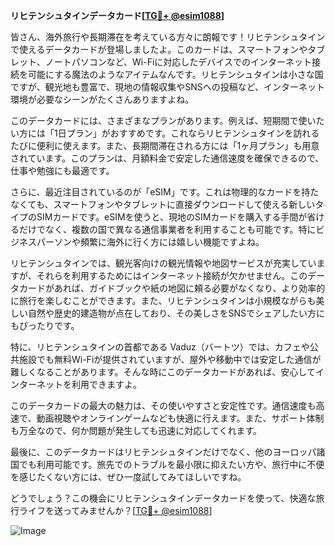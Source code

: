 **リヒテンシュタインデータカード[[TG💪+ @esim1088](https://t.me/s/esim1088)]**

皆さん、海外旅行や長期滞在を考えている方々に朗報です！リヒテンシュタインで使えるデータカードが登場しましたよ。このカードは、スマートフォンやタブレット、ノートパソコンなど、Wi-Fiに対応したデバイスでのインターネット接続を可能にする魔法のようなアイテムなんです。リヒテンシュタインは小さな国ですが、観光地も豊富で、現地の情報収集やSNSへの投稿など、インターネット環境が必要なシーンがたくさんありますよね。

このデータカードには、さまざまなプランがあります。例えば、短期間で使いたい方には「1日プラン」がおすすめです。これならリヒテンシュタインを訪れるたびに便利に使えます。また、長期間滞在される方には「1ヶ月プラン」も用意されています。このプランは、月額料金で安定した通信速度を確保できるので、仕事や勉強にも最適です。

さらに、最近注目されているのが「eSIM」です。これは物理的なカードを持たなくても、スマートフォンやタブレットに直接ダウンロードして使える新しいタイプのSIMカードです。eSIMを使うと、現地のSIMカードを購入する手間が省けるだけでなく、複数の国で異なる通信事業者を利用することも可能です。特にビジネスパーソンや頻繁に海外に行く方には嬉しい機能ですよね。

リヒテンシュタインでは、観光客向けの観光情報や地図サービスが充実していますが、それらを利用するためにはインターネット接続が欠かせません。このデータカードがあれば、ガイドブックや紙の地図に頼る必要がなくなり、より効率的に旅行を楽しむことができます。また、リヒテンシュタインは小規模ながらも美しい自然や歴史的建造物が点在しており、その美しさをSNSでシェアしたい方にもぴったりです。

特に、リヒテンシュタインの首都である Vaduz（バートツ）では、カフェや公共施設でも無料Wi-Fiが提供されていますが、屋外や移動中では安定した通信が難しくなることがあります。そんな時にこのデータカードがあれば、安心してインターネットを利用できますよ。

このデータカードの最大の魅力は、その使いやすさと安定性です。通信速度も高速で、動画視聴やオンラインゲームなども快適に行えます。また、サポート体制も万全なので、何か問題が発生しても迅速に対応してくれます。

最後に、このデータカードはリヒテンシュタインだけでなく、他のヨーロッパ諸国でも利用可能です。旅先でのトラブルを最小限に抑えたい方や、旅行中に不便を感じたくない方には、ぜひ一度試してみてほしいですね。

どうでしょう？この機会にリヒテンシュタインデータカードを使って、快適な旅行ライフを送ってみませんか？[[TG💪+ @esim1088](https://t.me/s/esim1088)]

![Image](https://i.postimg.cc/Y0z9fWf4/image.png)